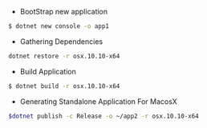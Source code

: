 


* BootStrap new application
```bash
$ dotnet new console -o app1
```
* Gathering Dependencies
```bash
dotnet restore -r osx.10.10-x64
```
* Build Application
```bash
$ dotnet build -r osx.10.10-x64
```


* Generating Standalone Application For MacosX
```bash
$dotnet publish -c Release -o ~/app2 -r osx.10.10-x64
```
